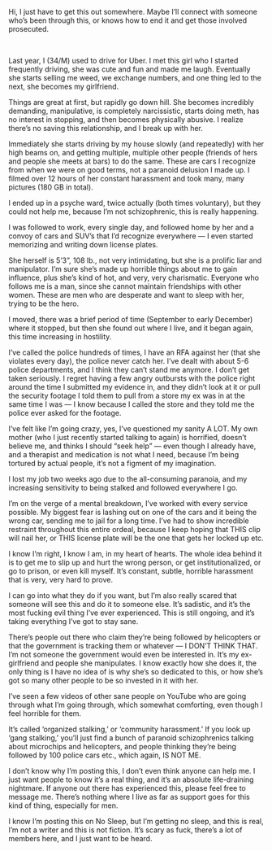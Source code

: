 Hi, I just have to get this out somewhere. Maybe I’ll connect with someone who’s been through this, or knows how to end it and get those involved prosecuted.

&#x200B;

Last year, I (34/M) used to drive for Uber. I met this girl who I started frequently driving, she was cute and fun and made me laugh. Eventually she starts selling me weed, we exchange numbers, and one thing led to the next, she becomes my girlfriend.

Things are great at first, but rapidly go down hill. She becomes incredibly demanding, manipulative, is completely narcissistic, starts doing meth, has no interest in stopping, and then becomes physically abusive. I realize there’s no saving this relationship, and I break up with her.

Immediately she starts driving by my house slowly (and repeatedly) with her high beams on, and getting multiple, multiple other people (friends of hers and people she meets at bars) to do the same. These are cars I recognize from when we were on good terms, not a paranoid delusion I made up. I filmed over 12 hours of her constant harassment and took many, many pictures (180 GB in total).

I ended up in a psyche ward, twice actually (both times voluntary), but they could not help me, because I’m not schizophrenic, this is really happening.

I was followed to work, every single day, and followed home by her and a convoy of cars and SUV’s that I’d recognize everywhere — I even started memorizing and writing down license plates.

She herself is 5’3”, 108 lb., not very intimidating, but she is a prolific liar and manipulator. I’m sure she’s made up horrible things about me to gain influence, plus she’s kind of hot, and very, very charismatic. Everyone who follows me is a man, since she cannot maintain friendships with other women. These are men who are desperate and want to sleep with her, trying to be the hero.

I moved, there was a brief period of time (September to early December) where it stopped, but then she found out where I live, and it began again, this time increasing in hostility.

I’ve called the police hundreds of times, I have an RFA against her (that she violates every day), the police never catch her. I’ve dealt with about 5-6 police departments, and I think they can’t stand me anymore. I don’t get taken seriously. I regret having a few angry outbursts with the police right around the time I submitted my evidence in, and they didn’t look at it or pull the security footage I told them to pull from a store my ex was in at the same time I was — I know because I called the store and they told me the police ever asked for the footage.

I’ve felt like I’m going crazy, yes, I’ve questioned my sanity A LOT. My own mother (who I just recently started talking to again) is horrified, doesn’t believe me, and thinks I should “seek help” — even though I already have, and a therapist and medication is not what I need, because I’m being tortured by actual people, it’s not a figment of my imagination.

I lost my job two weeks ago due to the all-consuming paranoia, and my increasing sensitivity to being stalked and followed everywhere I go.

I’m on the verge of a mental breakdown, I’ve worked with every service possible. My biggest fear is lashing out on one of the cars and it being the wrong car, sending me to jail for a long time. I’ve had to show incredible restraint throughout this entire ordeal, because I keep hoping that THIS clip will nail her, or THIS license plate will be the one that gets her locked up etc.

I know I’m right, I know I am, in my heart of hearts. The whole idea behind it is to get me to slip up and hurt the wrong person, or get institutionalized, or go to prison, or even kill myself. It’s constant, subtle, horrible harassment that is very, very hard to prove.

I can go into what they do if you want, but I’m also really scared that someone will see this and do it to someone else. It’s sadistic, and it’s the most fucking evil thing I’ve ever experienced. This is still ongoing, and it’s taking everything I’ve got to stay sane.

There’s people out there who claim they’re being followed by helicopters or that the government is tracking them or whatever — I DON’T THINK THAT. I’m not someone the government would even be interested in. It’s my ex-girlfriend and people she manipulates. I know exactly how she does it, the only thing is I have no idea of is why she’s so dedicated to this, or how she’s got so many other people to be so invested in it with her.

I’ve seen a few videos of other sane people on YouTube who are going through what I’m going through, which somewhat comforting, even though I feel horrible for them.

It’s called ‘organized stalking,’ or ‘community harassment.’ If you look up ‘gang stalking,’ you’ll just find a bunch of paranoid schizophrenics talking about microchips and helicopters, and people thinking they’re being followed by 100 police cars etc., which again, IS NOT ME.

I don’t know why I’m posting this, I don’t even think anyone can help me. I just want people to know it’s a real thing, and it’s an absolute life-draining nightmare. If anyone out there has experienced this, please feel free to message me. There’s nothing where I live as far as support goes for this kind of thing, especially for men.

I know I’m posting this on No Sleep, but I’m getting no sleep, and this is real, I’m not a writer and this is not fiction. It’s scary as fuck, there’s a lot of members here, and I just want to be heard.